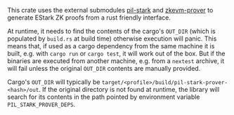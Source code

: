 This crate uses the external submodules
[pil-stark](git@github.com:powdr-labs/pil-stark.git) and
[zkevm-prover](https://github.com/powdr-labs/zkevm-prover) to generate EStark ZK
proofs from a rust friendly interface.

At runtime, it needs to find the contents of the cargo's `OUT_DIR` (which is
populated by `build.rs` at build time) otherwise execution will panic. This
means that, if used as a cargo dependency from the same machine it is built,
e.g. with `cargo run` or `cargo test`, it will work out of the box. But if the
binaries are executed from another machine, e.g. from a `nextest` archive, it
will fail unless the original `OUT_DIR` contents are manually provided.

Cargo's `OUT_DIR` will typically be
`target/<profile>/build/pil-stark-prover-<hash>/out`. If the original directory
is not found at runtime, the library will search for its contents in the path
pointed by environment variable `PIL_STARK_PROVER_DEPS`.

